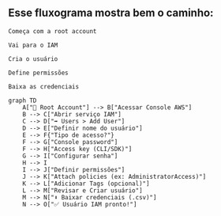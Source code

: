 ## Esse fluxograma mostra bem o caminho:

`Começa com a root account`

`Vai para o IAM`

`Cria o usuário`

`Define permissões`

`Baixa as credenciais`

```mermaid
graph TD
    A["🔑 Root Account"] --> B["Acessar Console AWS"]
    B --> C["Abrir serviço IAM"]
    C --> D["➡️ Users > Add User"]
    D --> E["Definir nome do usuário"]
    E --> F{"Tipo de acesso?"}
    F --> G["Console password"]
    F --> H["Access key (CLI/SDK)"]
    G --> I["Configurar senha"]
    H --> I
    I --> J["Definir permissões"]
    J --> K["Attach policies (ex: AdministratorAccess)"]
    K --> L["Adicionar Tags (opcional)"]
    L --> M["Revisar e Criar usuário"]
    M --> N["⬇️ Baixar credenciais (.csv)"]
    N --> O["✅ Usuário IAM pronto!"]
```
